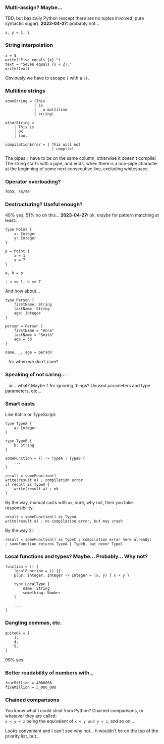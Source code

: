 ### Multi-assign? Maybe...

TBD, but basically Python (except there are no tuples involved, pure syntactic sugar). **2023-04-27:** probably not...

```
x, y = 1, 2
```

### String interpolation
```
x = 5
write("Five equals {x}.")
text = "Seven equals {x + 2}."
write(text)
```

Obviously we have to escape `{` with a `\{`.

### Multiline strings

```
someString = |This
             | is
             |   a multiline
             | string!

otherString =
    | This is
    | OK
    | too.

compilationError = | This will not
                     | compile!
```

The pipes `|` have to be on the same column, otherwise it doesn't compile!
The string starts with a pipe, and ends, when there is a non-pipe character
at the beginning of some next consecutive line, excluding whitespace.

### Operator overloading?
```
TODO, 50/50
```

### Destructuring? Useful enough?

49% yes, 51% no on this... **2023-04-27:** ok, _maybe_ for pattern matching at least...

```
type Point {
    x: Integer
    y: Integer
}

p = Point {
    x = 1
    y = 7
}

a, b = p

; a == 1, b == 7
```

And how about...

```
type Person {
    firstName: String
    lastName: String
    age: Integer
}

person = Person {
    firstName = "Anna"
    lastName = "Smith"
    age = 33
}

name, _, age = person
```

`_` for when we don't care?

### Speaking of not caring...

`_` or... what? Maybe `?` for ignoring things? Unused parameters and type parameters, etc...

### Smart casts

Like Kotlin or TypeScript:

```
type TypeA {
    a: Integer
}

type TypeB {
    b: String
}

someFunction = () -> TypeA | TypeB {
    ...
}

result = someFunction()
write(result.a) ; compilation error
if result is TypeA {
    write(result.a) ; ok
}
```

By the way, manual casts with `as`, sure, why not, then you take responsibility:

```
result = someFunction() as TypeA
write(result.a) ; no compilation error, but may crash
```

By the way 2:

```
result = someFunction() as TypeC ; compilation error here already:
; someFunction returns TypeA | TypeB, but never TypeC
```

### Local functions and types? Maybe... Probably... Why not?

```
function = () {
    localFunction = () {}    
    plus: Integer, Integer -> Integer = (x, y) { x + y }
    
    type LocalType {
        name: String
        something: Number
    }
    
    ...
}
```

### Dangling commas, etc.

```
quiteOk = [
    1,
    4,
    5,
]
```

99% yes.

### Better readability of numbers with _

```
fourMillion = 4000000
fiveMillion = 5_000_000
```

### Chained comparisons

You know what I could steal from Python? Chained comparisons, or whatever they are called:\
`x < y < z` being the equivalent of `x < y and y < z`, and so on...

Looks convenient and I can't see why not... It wouldn't be on the top of the priority list, but...